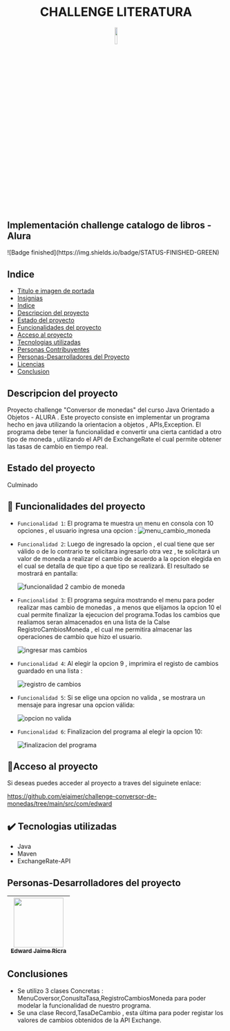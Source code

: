 <header>
  <h1 align = "center" width="70%"> CHALLENGE LITERATURA </h1>
  <img src="https://github.com/user-attachments/assets/890d01b1-e771-4e62-80b4-87650dff0543" width="10%">
</header>
<h2>Implementación challenge catalogo de libros - Alura</h2>
![Badge finished](https://img.shields.io/badge/STATUS-FINISHED-GREEN)

## Indice
* [Titulo e imagen de portada](#Titulo-e-imagen-de-portada)
* [Insignias](#insignias)
* [Indice](#indice)
* [Descripcion del proyecto](#descripcion-del-proyecto)
* [Estado del proyecto](#estado-del-proyecto)
* [Funcionalidades del proyecto](#Funcionalidades-del-proyecto)
* [Acceso al proyecto](#Acceso-al-proyecto)
* [Tecnologias utilizadas](#Tecnologias-utilizadas)
* [Personas Contribuyentes](#Personas-contribuyentes)
* [Personas-Desarrolladores del Proyecto](#Personas-desarrolladores)
* [Licencias](#Licencias)
* [Conclusion](#Conclusion)

## Descripcion del proyecto
Proyecto challenge "Conversor de monedas" del curso Java Orientado a Objetos - ALURA . Este proyecto consiste en implementar un programa hecho en java utilizando la orientacion a objetos , APIs,Exception.
El programa debe tener la funcionalidad e convertir una cierta cantidad a otro tipo de moneda , utilizando el API de ExchangeRate el cual permite obtener las tasas de cambio en tiempo real.

## Estado del proyecto
Culminado

## 🔨 Funcionalidades del proyecto
- `Funcionalidad 1`: El programa te muestra un menu en consola con 10 opciones , el usuario ingresa una opcion :
  ![menu_cambio_moneda](https://github.com/user-attachments/assets/e0e68445-f040-4b72-ae4b-a679109c2c8e)

- `Funcionalidad 2`: Luego de ingresado la opcion , el cual tiene que ser válido o de lo contrario te solicitara ingresarlo otra vez , te solicitará un valor de moneda a realizar el cambio de acuerdo a la opcion elegida en el cual se detalla de que tipo a que tipo se realizará. El resultado se mostrará en pantalla:
  
  ![funcionalidad 2 cambio de moneda](https://github.com/user-attachments/assets/c67008e8-21ef-434f-9d57-d0b916f246e5)
  
- `Funcionalidad 3`: El programa seguira mostrando el menu para poder realizar mas cambio de monedas , a menos que elijamos la opcion 10 el cual permite finalizar la ejecucion del programa.Todas los cambios que realiamos seran almacenados en una lista de la Calse RegistroCambiosMoneda , el cual me permitira almacenar las operaciones de cambio que hizo el usuario.

  ![ingresar mas cambios](https://github.com/user-attachments/assets/2f7da485-653d-4d3d-9a8c-4441dbc82844)

- `Funcionalidad 4`: Al elegir la opcion 9 , imprimira el registo de cambios guardado en una lista :

  ![registro de cambios](https://github.com/user-attachments/assets/12f3d88a-7b06-47f0-92a1-9c43ce2a03fb)

  
- `Funcionalidad 5`: Si se elige una opcion no valida , se mostrara un mensaje para ingresar una opcion válida:

  ![opcion no valida](https://github.com/user-attachments/assets/3879e3a4-03c0-43ca-ba66-9d9fe14e0095)

- `Funcionalidad 6`: Finalizacion del programa al elegir la opcion 10:

  ![finalizacion del programa](https://github.com/user-attachments/assets/d2bf45d4-3ec1-406d-b995-ee9e1b1d80d9)

  
## 🔗Acceso al proyecto 
Si deseas puedes acceder al proyecto a traves del siguinete enlace:

  https://github.com/ejaimer/challenge-conversor-de-monedas/tree/main/src/com/edward

## ✔️ Tecnologias utilizadas
- Java
- Maven
- ExchangeRate-API

## Personas-Desarrolladores del proyecto
| [<img src="https://avatars.githubusercontent.com/u/70885445?s=400&u=6cbe5aa76688201740b9ae2cafbf789ab55bc533&v=4" width=115><br><sub>Edward Jaime Ricra</sub>](https://github.com/ejaimer) |
| :---: | 

## Conclusiones
- Se utilizo 3 clases Concretas : MenuCoversor,ConusltaTasa,RegistroCambiosMoneda para poder modelar la funcionalidad de nuestro programa.
- Se una clase Record,TasaDeCambio , esta última para poder registar los valores de cambios obtenidos de la API Exchange.
